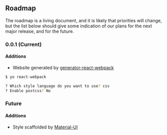 ## Roadmap

The roadmap is a living document, and it is likely that priorities will change, but the list below should give some indication of our plans for the next major release, and for the future.

### 0.0.1 (Current)

#### Additions

- Website generated by [generator-react-webpack](https://github.com/newtriks/generator-react-webpack)

```bash
$ yo react-webpack

? Which style language do you want to use? css
? Enable postcss? No
```

### Future

#### Additions

- Style scaffolded by [Material-UI](http://www.material-ui.com/#/)